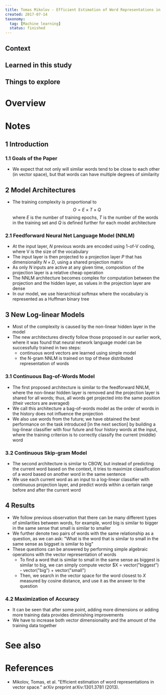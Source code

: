 ```yaml
---
title: Tomas Mikolov - Efficient Estimation of Word Representations in Vector Space (2013)
created: 2017-07-14
taxonomy:
  tag: [Machine learning]
  status: finished
---
```


## Context

## Learned in this study

## Things to explore

# Overview

# Notes
## 1 Introduction
### 1.1 Goals of the Paper
* We expect that not only will similar words tend to be close to each other (in vector space), but that words can have multiple degrees of similarity

## 2 Model Architectures
* The training complexity is proportional to
$$
O = E \times T \times Q
$$
where $E$ is the number of training epochs, $T$ is the number of the words in the training set and $Q$ is defined further for each model architecture

### 2.1 Feedforward Neural Net Language Model (NNLM)
* At the input layer, $N$ previous words are encoded using 1-of-V coding, where V is the size of the vocabulary
* The input layer is then projected to a projection layer $P$ that has dimensionality $N \times D$, using a shared projection matrix
* As only $N$ inputs are active at any given time, composition of the projection layer is a relative cheap operation
* The NNLM architecture becomes complex for computation between the projection and the hidden layer, as values in the projection layer are dense
* In our model, we use hierarchical softmax where the vocabulary is represented as a Huffman binary tree

## 3 New Log-linear Models
* Most of the complexity is caused by the non-linear hidden layer in the model
* The new architectures directly follow those proposed in our earlier work, where it was found that neural network language model can be successfully trained in two steps:
	* continuous word vectors are learned using simple model
	* the N-gram NNLM is trained on top of these distributed representation of words

### 3.1 Continuous Bag-of-Words Model
* The first proposed architecture is similar to the feedforward NNLM, where the non-linear hidden layer is removed and the projection layer is shared for all words; thus, all words get projected into the same position (their vectors are averaged)
* We call this architecture a bag-of-words model as the order of words in the history does not influence the projection
* We also use words from the future; we have obtained the best performance on the task introduced [in the next section] by building a log-linear classifier with four future and four history words at the input, where the training criterion is to correctly classify the current (middle) word

### 3.2 Continuous Skip-gram Model
* The second architecture is similar to CBOW, but instead of predicting the current word based on the context, it tries to maximize classification of a word based on another word in the same sentence
* We use each current word as an input to a log-linear classifier with continuous projection layer, and predict words within a certain range before and after the current word

## 4 Results
* We follow previous observation that there can be many different types of similarities between words, for example, word big is similar to bigger in the same sense that small is similar to smaller
* We further denote two pairs of words with the same relationship as a question, as we can ask: "What is the word that is similar to small in the same sense as biggset is similar to big"
* These questions can be answered by performing simple algebraic operations with the vector representation of words
	* To find a word that is similar to small in the same sense as biggest is similar to big, we can simply compute vector $X = vector("biggest") - vector("big") + vector("small")
	* Then, we search in the vector space for the word closest to $X$ measured by cosine distance, and use it as the answer to the question

### 4.2 Maximization of Accuracy
* It can be seen that after some point, adding more dimensions or adding more training data provides diminishing improvements
* We have to increase both vector dimensionality and the amount of the training data together

# See also

# References
* Mikolov, Tomas, et al. "Efficient estimation of word representations in vector space." arXiv preprint arXiv:1301.3781 (2013).
